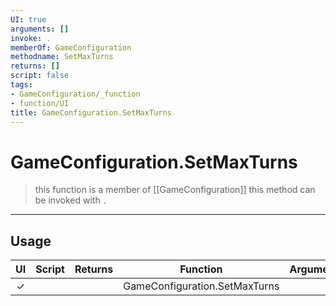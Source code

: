 ```yaml
---
UI: true
arguments: []
invoke: .
memberOf: GameConfiguration
methodname: SetMaxTurns
returns: []
script: false
tags:
- GameConfiguration/_function
- function/UI
title: GameConfiguration.SetMaxTurns
---
```

# GameConfiguration.SetMaxTurns
> this function is a member of [[GameConfiguration]]
> this method can be invoked with `.`
-----
## Usage
|  UI | Script | Returns | Function | Arguments |
|:---:|:------:|-------:|:--------:|:---------|
|✓| ||GameConfiguration.SetMaxTurns||
